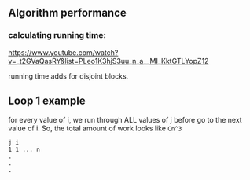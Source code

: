 ## Algorithm performance

### calculating running time:

https://www.youtube.com/watch?v=_t2GVaQasRY&list=PLeo1K3hjS3uu_n_a__MI_KktGTLYopZ12

running time adds for disjoint blocks.

## Loop 1 example

for every value of i, we run through ALL values of j before go to the next value of i. So, the total amount of work looks like `Cn^3`

```
j i
1 1 ... n
.
.
.
```
